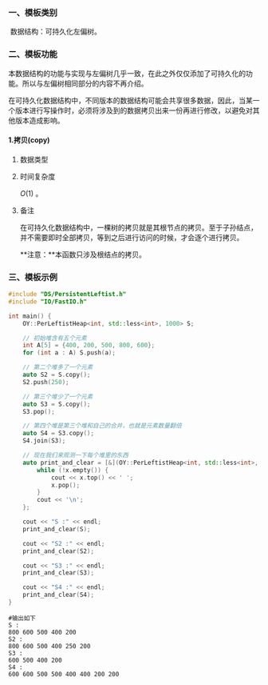 ### 一、模板类别

​	数据结构：可持久化左偏树。

### 二、模板功能

​		本数据结构的功能与实现与左偏树几乎一致，在此之外仅仅添加了可持久化的功能。所以与左偏树相同部分的内容不再介绍。

​		在可持久化数据结构中，不同版本的数据结构可能会共享很多数据，因此，当某一个版本进行写操作时，必须将涉及到的数据拷贝出来一份再进行修改，以避免对其他版本造成影响。

#### 1.拷贝(copy)

1. 数据类型

2. 时间复杂度

   $O(1)$ 。

3. 备注

   在可持久化数据结构中，一棵树的拷贝就是其根节点的拷贝。至于子孙结点，并不需要即时全部拷贝，等到之后进行访问的时候，才会逐个进行拷贝。
   
   **注意：**本函数只涉及根结点的拷贝。


### 三、模板示例

```c++
#include "DS/PersistentLeftist.h"
#include "IO/FastIO.h"

int main() {
    OY::PerLeftistHeap<int, std::less<int>, 1000> S;

    // 初始堆含有五个元素
    int A[5] = {400, 200, 500, 800, 600};
    for (int a : A) S.push(a);

    // 第二个堆多了一个元素
    auto S2 = S.copy();
    S2.push(250);

    // 第三个堆少了一个元素
    auto S3 = S.copy();
    S3.pop();

    // 第四个堆是第三个堆和自己的合并，也就是元素数量翻倍
    auto S4 = S3.copy();
    S4.join(S3);

    // 现在我们来观测一下每个堆里的东西
    auto print_and_clear = [&](OY::PerLeftistHeap<int, std::less<int>, 1000> &x) {
        while (!x.empty()) {
            cout << x.top() << ' ';
            x.pop();
        }
        cout << '\n';
    };

    cout << "S :" << endl;
    print_and_clear(S);

    cout << "S2 :" << endl;
    print_and_clear(S2);

    cout << "S3 :" << endl;
    print_and_clear(S3);

    cout << "S4 :" << endl;
    print_and_clear(S4);
}
```

```
#输出如下
S :
800 600 500 400 200 
S2 :
800 600 500 400 250 200 
S3 :
600 500 400 200 
S4 :
600 600 500 500 400 400 200 200 

```

